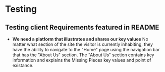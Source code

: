 # Testing

## Testing client Requirements featured in README
* <b>We need a platform that illustrates and shares our key values</b>
No matter what section of the site the visitor is currently inhabiting, they have the ability to navigate to the "Home" page using the navigation bar that has the "About Us" section. The "About Us" section contains key information and explains the Missing Pieces key values and point of existance. 

